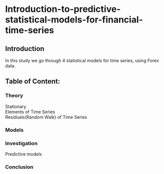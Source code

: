 # Introduction-to-predictive-statistical-models-for-financial-time-series

## Introduction

In this study we go through 4 statistical models for time series, using Forex data.

## Table of Content:<br>
### Theory<br>
  Stationary<br>
  Elements of Time Series<br>
  Residuals(Random Walk) of Time Series<br>
### Models<br>
### Investigation<br>
  Predictive models<br>
### Conclusion

